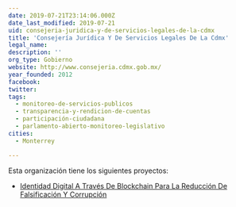 ```yaml
---
date: 2019-07-21T23:14:06.000Z
date_last_modified: 2019-07-21
uid: consejeria-juridica-y-de-servicios-legales-de-la-cdmx
title: 'Consejería Jurídica Y De Servicios Legales De La Cdmx'
legal_name: 
description: ''
org_type: Gobierno
website: http://www.consejeria.cdmx.gob.mx/
year_founded: 2012
facebook: 
twitter: 
tags:
  - monitoreo-de-servicios-publicos
  - transparencia-y-rendicion-de-cuentas
  - participación-ciudadana
  - parlamento-abierto-monitoreo-legislativo
cities: 
  - Monterrey

---
```


Esta organización tiene los siguientes proyectos:

- [Identidad Digital A Través De Blockchain Para La Reducción De Falsificación Y Corrupción](/proyectos/identidad-digital-a-traves-de-blockchain-para-la-reduccion-de-falsificacion-y-corrupcion)
